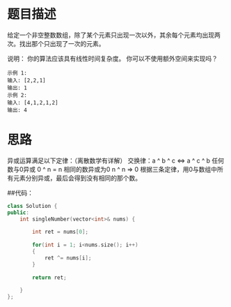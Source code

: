 # 题目描述
给定一个非空整数数组，除了某个元素只出现一次以外，其余每个元素均出现两次。找出那个只出现了一次的元素。

说明：
你的算法应该具有线性时间复杂度。 你可以不使用额外空间来实现吗？
```
示例 1:
输入: [2,2,1]
输出: 1
示例 2:
输入: [4,1,2,1,2]
输出: 4
```
# 思路
异或运算满足以下定律：（离散数学有详解）
交换律：a ^ b ^ c <=> a ^ c ^ b
任何数与0异或 0 ^ n = n
相同的数异或为0 n ^ n => 0
根据三条定律，用0与数组中所有元素分别异或，最后会得到没有相同的那个数。

##代码：
```c++
class Solution {
public:
    int singleNumber(vector<int>& nums) {
            
        int ret = nums[0];
        
        for(int i = 1; i<nums.size(); i++)
        {
            ret ^= nums[i];
        }
        
        return ret;
        
    }
};
```